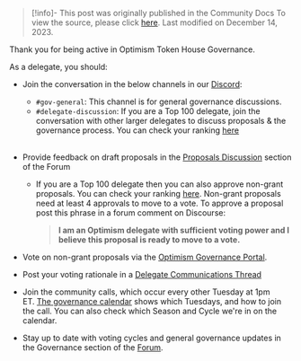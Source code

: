 > [!info]- This post was originally published in the Community Docs
> To view the source, please click [here](https://community.optimism.io/docs/governance/existing-delegate/). Last modified on December 14, 2023.

<span class="notvisible"></span>
Thank you for being active in Optimism Token House Governance.

As a delegate, you should:

- Join the conversation in the below channels in our [Discord](https://discord-gateway.optimism.io/):
    <br>
    - ``#gov-general``: This channel is for general governance discussions.
    - ``#delegate-discussion``: If you are a Top 100 delegate, join the conversation with other larger delegates to discuss proposals & the governance process. You can check your ranking [here](https://dune.com/optimismfnd/optimism-op-token-house)
    <br>
- Provide feedback on draft proposals in the [Proposals Discussion](https://gov.optimism.io/c/proposals/38) section of the Forum
    <br>
    - If you are a Top 100 delegate then you can also approve non-grant proposals. You can check your ranking [here](https://dune.com/optimismfnd/optimism-op-token-house). Non-grant proposals need at least 4 approvals to move to a vote. To approve a proposal post this phrase in a forum comment on Discourse:
        
        > **I am an Optimism delegate with sufficient voting power and I believe this proposal is ready to move to a vote.**
        
- Vote on non-grant proposals via the [Optimism Governance Portal](https://vote.optimism.io/).
    
- Post your voting rationale in a [Delegate Communications Thread](https://gov.optimism.io/c/governance/41)
    
- Join the community calls, which occur every other Tuesday at 1pm ET. [The governance calendar](https://calendar.google.com/calendar/u/0/r?cid=Y180aHVpNzBpdG0wODllN3Q4cTUwaGVoMWtub0Bncm91cC5jYWxlbmRhci5nb29nbGUuY29t) shows which Tuesdays, and how to join the call. You can also check which Season and Cycle we're in on the calendar.
    
- Stay up to date with voting cycles and general governance updates in the Governance section of the [Forum](https://gov.optimism.io/c/governance/41).